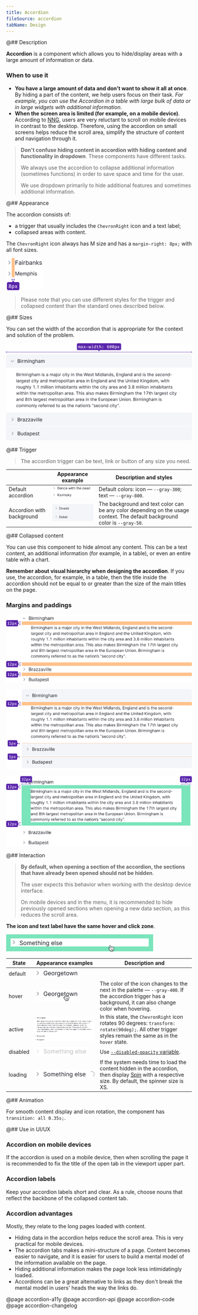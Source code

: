 ```yaml
---
title: Accordion
fileSource: accordion
tabName: Design
---
```


@## Description

**Accordion** is a component which allows you to hide/display areas with a large amount of information or data.

### When to use it

- **You have a large amount of data and don't want to show it all at once**. By hiding a part of the content, we help users focus on their task. _For example, you can use the Accordion in a table with large bulk of data or in large widgets with additional information._
- **When the screen area is limited (for example, on a mobile device)**. According to [NNG](https://www.nngroup.com/articles/accordions-complex-content/), users are very reluctant to scroll on mobile devices in contrast to the desktop. Therefore, using the accordion on small screens helps reduce the scroll area, simplify the structure of content and navigation through it.

> **Don't confuse hiding content in accordion with hiding content and functionality in dropdown**. These components have different tasks.
>
> We always use the accordion to collapse additional information (sometimes functions) in order to save space and time for the user.
>
> We use dropdown primarily to hide additional features and sometimes additional information.

@## Appearance

The accordion consists of:

- a trigger that usually includes the `ChevronRight` icon and a text label;
- collapsed areas with content.

The `ChevronRight` icon always has M size and has a `margin-right: 8px;` with all font sizes.

![accordion chevron margin](static/margins.png)

> Please note that you can use different styles for the trigger and collapsed content than the standard ones described below.

@## Sizes

You can set the width of the accordion that is appropriate for the context and solution of the problem.

![accordion with max-width](static/max-width.png)

@## Trigger

> The accordion trigger can be text, link or button of any size you need.

|                           | Appearance example                          | Description and styles                                                                                                      |
| ------------------------- | ------------------------------------------- | --------------------------------------------------------------------------------------------------------------------------- |
| Default accordion         | ![accordion default](static/default.png)    | Default colors: icon — `--gray-300`; text — `--gray-800`.                                                                   |
| Accordion with background | ![accordion default](static/default-bg.png) | The background and text color can be any color depending on the usage context. The default background color is `--gray-50`. |

@## Collapsed content

You can use this component to hide almost any content. This can be a text content, an additional information (for example, in a table), or even an entire table with a chart.

**Remember about visual hierarchy when designing the accordion**. If you use, the accordion, for example, in a table, then the title inside the accordion should not be equal to or greater than the size of the main titles on the page.

### Margins and paddings

![accordion margins](static/item-margins1.png)

![accordion margins](static/item-margins2.png)

![accordion paddings](static/item-paddings.png)

@## Interaction

> **By default, when opening a section of the accordion, the sections that have already been opened should not be hidden**.
>
> The user expects this behavior when working with the desktop device interface.
>
> On mobile devices and in the menu, it is recommended to hide previously opened sections when opening a new data section, as this reduces the scroll area.

**The icon and text label have the same hover and click zone**.

![accordion hover zone](static/hoverzone.png)

| State    | Appearance examples                              | Description and                                                                                                                                                          |
| -------- | ------------------------------------------------ | ------------------------------------------------------------------------------------------------------------------------------------------------------------------------ |
| default  | ![accordion default](static/default-state.png)   |                                                                                                                                                                          |
| hover    | ![accordion hover](static/hover-state.png)       | The color of the icon changes to the next in the palette — `--gray-400`. If the accordion trigger has a background, it can also change color when hovering.              |
| active   | ![accordion active](static/active-state.png)     | In this state, the `ChevronRight` icon rotates 90 degrees: `transform: rotate(90deg);`. All other trigger styles remain the same as in the `hover` state.                |
| disabled | ![accordion disabled](static/disabled-state.png) | Use [`--disabled-opacity` variable](/style/variables/).                                                                                                                  |
| loading  | ![accordion loading](static/loading-state.png)   | If the system needs time to load the content hidden in the accordion, then display [Spin](/components/spin/) with a respective size. By default, the spinner size is XS. |

@## Animation

For smooth content display and icon rotation, the component has `transition: all 0.35s;`.

@## Use in UI/UX

### Accordion on mobile devices

If the accordion is used on a mobile device, then when scrolling the page it is recommended to fix the title of the open tab in the viewport upper part.

### Accordion labels

Keep your accordion labels short and clear. As a rule, choose nouns that reflect the backbone of the collapsed content tab.

### Accordion advantages

Mostly, they relate to the long pages loaded with content.

- Hiding data in the accordion helps reduce the scroll area. This is very practical for mobile devices.
- The accordion tabs makes a mini-structure of a page. Content becomes easier to navigate, and it is easier for users to build a mental model of the information available on the page.
- Hiding additional information makes the page look less intimidatingly loaded.
- Accordions can be a great alternative to links as they don't break the mental model in users' heads the way the links do.

@page accordion-a11y
@page accordion-api
@page accordion-code
@page accordion-changelog
